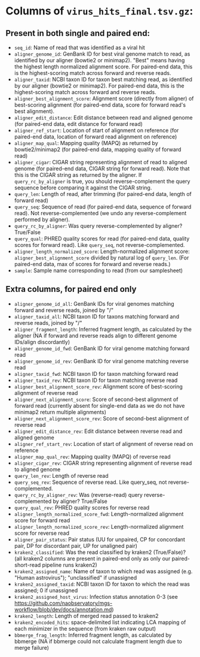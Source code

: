 # Columns of `virus_hits_final.tsv.gz`:

## Present in both single and paired end:
- `seq_id`: Name of read that was identified as a viral hit
- `aligner_genome_id`: GenBank ID for best viral genome match to read, as identified by our aligner (bowtie2 or minimap2). "Best" means having the highest length normalized alignment score. For paired-end data, this is the highest-scoring match across forward and reverse reads. 
- `aligner_taxid`: NCBI taxon ID for taxon best matching read, as identified by our aligner (bowtie2 or minimap2). For paired-end data, this is the highest-scoring match across forward and reverse reads. 
- `aligner_best_alignment_score`: Alignment score (directly from aligner) of best-scoring alignment (for paired-end data, score for forward read's best alignment). 
- `aligner_edit_distance`: Edit distance between read and aligned genome (for paired-end data, edit distance for forward read)
- `aligner_ref_start`: Location of start of alignment on reference (for paired-end data, location of forward read alignment on reference)
- `aligner_map_qual`: Mapping quality (MAPQ) as returned by bowtie2/minimap2 (for paired-end data, mapping quality of forward read)
- `aligner_cigar`: CIGAR string representing alignment of read to aligned genome (for paired-end data, CIGAR string for forward read). Note that this is the CIGAR string as returned by the aligner. If `query_rc_by_aligner` is true, you should reverse-complement the query sequence before comparing it against the CIGAR string. 
- `query_len`: Length of read, after trimming (for paired-end data, length of forward read)
- `query_seq`: Sequence of read (for paired-end data, sequence of forward read). Not reverse-complemented (we undo any reverse-complement performed by aligner).
- `query_rc_by_aligner`: Was query reverse-complemented by aligner? True/False  
- `query_qual`: PHRED quality scores for read (for paired-end data, quality scores for forward read). Like `query_seq`, not reverse-complemented. 
- `aligner_length_normalized_score`: Length-normalized alignment score: `aligner_best_alignment_score` divided by natural log of `query_len`. (For paired-end data, max of scores for forward and reverse reads.)
- `sample`: Sample name corresponding to read (from our samplesheet)

## Extra columns, for paired end only
- `aligner_genome_id_all`: GenBank IDs for viral genomes matching forward and reverse reads, joined by "/" 
- `aligner_taxid_all`: NCBI taxon ID for taxons matching forward and reverse reads, joined by "/" 
- `aligner_fragment_length`: Inferred fragment length, as calculated by the aligner (NA if forward and reverse reads align to different genome IDs/align discordantly)
- `aligner_genome_id_fwd`: GenBank ID for viral genome matching forward read
- `aligner_genome_id_rev`: GenBank ID for viral genome matching reverse read
- `aligner_taxid_fwd`: NCBI taxon ID for taxon matching forward read 
- `aligner_taxid_rev`: NCBI taxon ID for taxon matching reverse read
- `aligner_best_alignment_score_rev`: Alignment score of best-scoring alignment of reverse read 
- `aligner_next_alignment_score`: Score of second-best alignment of forward read (currently absent for single-end data as we do not have minimap2 return multiple alignments)
- `aligner_next_alignment_score_rev`: Score of second-best alignment of reverse read
- `aligner_edit_distance_rev`: Edit distance between reverse read and aligned genome
- `aligner_ref_start_rev`: Location of start of alignment of reverse read on reference 
- `aligner_map_qual_rev`: Mapping quality (MAPQ) of reverse read
- `aligner_cigar_rev`: CIGAR string representing alignment of reverse read to aligned genome 
- `query_len_rev`: Length of reverse read
- `query_seq_rev`: Sequence of reverse read. Like query_seq, not reverse-complemented.
- `query_rc_by_aligner_rev`: Was (reverse-read) query reverse-complemented by aligner? True/False  
- `query_qual_rev`: PHRED quality scores for reverse read 
- `aligner_length_normalized_score_fwd`: Length-normalized alignment score for forward read
- `aligner_length_normalized_score_rev`: Length-normalized alignment score for reverse read
- `aligner_pair_status`: Pair status (UU for unpaired, CP for concordant pair, DP for discordant pair, UP for unaligned pair) 
- `kraken2_classified`: Was the read classified by kraken2 (True/False)? (all kraken2 columns are present in paired-end only as only our paired-short-read pipeline runs kraken2)
- `kraken2_assigned_name`: Name of taxon to which read was assigned (e.g. "Human astrovirus"); "unclassified" if unassigned
- `kraken2_assigned_taxid`: NCBI taxon ID for taxon to which the read was assigned; 0 if unassigned
- `kraken2_assigned_host_virus`: Infection status annotation 0-3 (see https://github.com/naobservatory/mgs-workflow/blob/dev/docs/annotation.md) 
- `kraken2_length`: Length of merged read passed to kraken2
- `kraken2_encoded_hits`: space-delimited list indicating LCA mapping of each minimizer in the sequence (from kraken raw output)
- `bbmerge_frag_length`: Inferred fragment length, as calculated by bbmerge (NA if bbmerge could not calculate fragment length due to merge failure)

